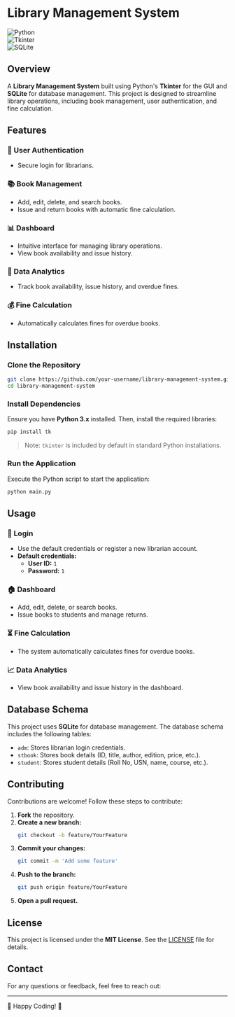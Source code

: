 # Library Management System

![Python](https://img.shields.io/badge/Python-3.x-blue)  
![Tkinter](https://img.shields.io/badge/GUI-Tkinter-green)  
![SQLite](https://img.shields.io/badge/Database-SQLite-orange)  

## Overview
A **Library Management System** built using Python's **Tkinter** for the GUI and **SQLite** for database management. This project is designed to streamline library operations, including book management, user authentication, and fine calculation.

## Features
### 🔑 User Authentication
- Secure login for librarians.

### 📚 Book Management
- Add, edit, delete, and search books.
- Issue and return books with automatic fine calculation.

### 📊 Dashboard
- Intuitive interface for managing library operations.
- View book availability and issue history.

### 🔎 Data Analytics
- Track book availability, issue history, and overdue fines.

### 💰 Fine Calculation
- Automatically calculates fines for overdue books.

## Installation
### Clone the Repository
```bash
git clone https://github.com/your-username/library-management-system.git
cd library-management-system
```

### Install Dependencies
Ensure you have **Python 3.x** installed. Then, install the required libraries:
```bash
pip install tk
```
> Note: `tkinter` is included by default in standard Python installations.

### Run the Application
Execute the Python script to start the application:
```bash
python main.py
```

## Usage
### 🔐 Login
- Use the default credentials or register a new librarian account.
- **Default credentials:** 
  - **User ID:** `1`
  - **Password:** `1`

### 🏠 Dashboard
- Add, edit, delete, or search books.
- Issue books to students and manage returns.

### ⏳ Fine Calculation
- The system automatically calculates fines for overdue books.

### 📈 Data Analytics
- View book availability and issue history in the dashboard.

## Database Schema
This project uses **SQLite** for database management. The database schema includes the following tables:
- `adm`: Stores librarian login credentials.
- `stbook`: Stores book details (ID, title, author, edition, price, etc.).
- `student`: Stores student details (Roll No, USN, name, course, etc.).

## Contributing
Contributions are welcome! Follow these steps to contribute:

1. **Fork** the repository.
2. **Create a new branch:**
   ```bash
   git checkout -b feature/YourFeature
   ```
3. **Commit your changes:**
   ```bash
   git commit -m 'Add some feature'
   ```
4. **Push to the branch:**
   ```bash
   git push origin feature/YourFeature
   ```
5. **Open a pull request.**

## License
This project is licensed under the **MIT License**. See the [LICENSE](LICENSE) file for details.

## Contact
For any questions or feedback, feel free to reach out:

---
🚀 Happy Coding! 🎯
